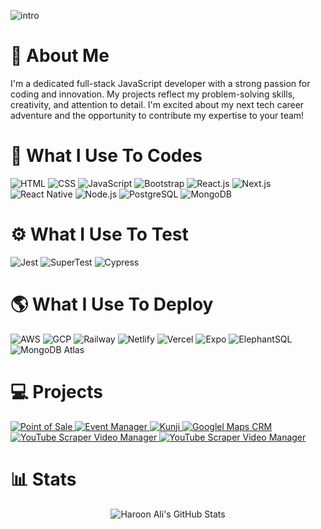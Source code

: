 ![intro](https://github.com/haroon-ali-dev/haroon-ali-dev/assets/87202358/aa680a81-982b-406d-94f7-dc0ba03a49dd)

# :bearded_person: About Me
I'm a dedicated full-stack JavaScript developer with a strong passion for coding and innovation. My projects reflect my problem-solving skills, creativity, and attention to detail. I'm excited about my next tech career adventure and the opportunity to contribute my expertise to your team!

# :hammer: What I Use To Codes
![HTML](https://img.shields.io/badge/HTML5-E34F26?style=for-the-badge&logo=html5&logoColor=white)
![CSS](https://img.shields.io/badge/CSS3-1572B6?style=for-the-badge&logo=css3&logoColor=white)
![JavaScript](https://img.shields.io/badge/Javascript-F0DB4F?style=for-the-badge&labelColor=black&logo=javascript&logoColor=F0DB4F)
![Bootstrap](https://img.shields.io/badge/Bootstrap-563D7C?style=for-the-badge&logo=bootstrap&logoColor=white)
![React.js](https://img.shields.io/badge/React-61DBFB?style=for-the-badge&labelColor=black&logo=react&logoColor=61DBFB)
![Next.js](https://img.shields.io/badge/next.js-000000?style=for-the-badge&logo=nextdotjs&logoColor=white)
![React Native](https://img.shields.io/badge/React%20Native-61DBFB?style=for-the-badge&labelColor=black&logo=react&logoColor=61DBFB)
![Node.js](https://img.shields.io/badge/Nodejs-3C873A?style=for-the-badge&labelColor=black&logo=node.js&logoColor=white)
![PostgreSQL](https://img.shields.io/badge/PostgreSQL-316192?style=for-the-badge&labelColor=black&logo=postgresql&logoColor=white)
![MongoDB](https://img.shields.io/badge/MongoDB-4EA94B?style=for-the-badge&logo=mongodb&logoColor=white)

# :gear: What I Use To Test
![Jest](https://img.shields.io/badge/jest-C21325?style=for-the-badge&labelColor=black&logo=jest&logoColor=white)
![SuperTest](https://img.shields.io/badge/SuperTest-black)
![Cypress](https://img.shields.io/badge/Cypress-3C873A?style=for-the-badge&labelColor=black&logo=cypress&logoColor=white)

# :earth_americas: What I Use To Deploy
![AWS](https://img.shields.io/badge/aws-black?style=for-the-badge&labelColor=black&logo=amazonaws&logoColor=white)
![GCP](https://img.shields.io/badge/gcp-black?style=for-the-badge&labelColor=black&logo=googlecloud&logoColor=white)
![Railway](https://img.shields.io/badge/railway-black?style=for-the-badge&labelColor=black&logo=railway&logoColor=white)
![Netlify](https://img.shields.io/badge/netlify-black?style=for-the-badge&labelColor=black&logo=netlify&logoColor=white)
![Vercel](https://img.shields.io/badge/vercel-black?style=for-the-badge&labelColor=black&logo=vercel&logoColor=white)
![Expo](https://img.shields.io/badge/expo-black?style=for-the-badge&labelColor=black&logo=expo&logoColor=white)
![ElephantSQL](https://img.shields.io/badge/ElephantSQL-black)
![MongoDB Atlas](https://img.shields.io/badge/MongoDB%20Atlas-black)

# 💻 Projects
<a href="https://github.com/haroon-ali-dev/point-of-sale">
  <img src="https://res.cloudinary.com/dembzfkgg/image/upload/v1694096843/preview_7b6d4c7838.gif" target="_blank" alt="Point of Sale" />
</a>
<a href="https://github.com/haroon-ali-dev/event-manager">
  <img src="https://res.cloudinary.com/dembzfkgg/image/upload/v1694100272/Event_Manager_preview_3fd13a5b24.gif" alt="Event Manager" />
</a>
<a href="https://github.com/Miladepour/SyntaxSquad-Project-Kunji">
  <img src="https://res.cloudinary.com/dembzfkgg/image/upload/v1695754153/Kunji_preview_2857d8333e.gif" alt="Kunji" />
</a>
<a href="https://github.com/haroon-ali-dev/google-maps-crm">
  <img src="https://res.cloudinary.com/dembzfkgg/image/upload/v1694096700/preview_7270ea591d.gif" alt="Googlel Maps CRM" />
</a>
<a href="https://github.com/haroon-ali-dev/youtube-scraper-video-manager">
  <img src="https://res.cloudinary.com/dembzfkgg/image/upload/v1694100208/YSVM_preview_ecef7efe2a.gif" alt="YouTube Scraper Video Manager" />
</a>
<a href="https://github.com/haroon-ali-dev/portfolio-website">
  <img src="https://res.cloudinary.com/dembzfkgg/image/upload/v1695757115/preview_253e81f0cc.gif" alt="YouTube Scraper Video Manager" />
</a>

# 📊 Stats
<p align="center">
  <img src="https://github-profile-summary-cards.vercel.app/api/cards/profile-details?username=haroon-ali-dev&theme=radical&border=fff&background=0D1117" alt="Haroon Ali's GitHub Stats"/>
</p>
